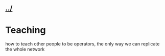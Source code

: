 ## [../](../)

#  Teaching

how to teach other people to be operators, the only way we can replicate the whole network
